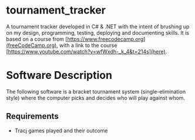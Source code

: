 # tournament_tracker
A tournament tracker developed in C# &amp; .NET with the intent of brushing up on my design, programming, testing, deploying and documenting skills. It is based on a course from [https://www.freecodecamp.org](freeCodeCamp.org), with a link to the course [https://www.youtube.com/watch?v=wfWxdh-_k_4&t=214s](here). 

# Software Description

The following software is a bracket tournament system (single-elimination style) where the computer picks and decides who will play against whom.

## Requirements

* Tracj games played and their outcome
